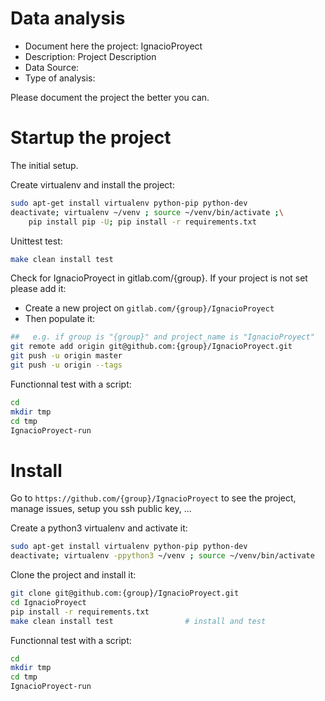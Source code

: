 # Data analysis
- Document here the project: IgnacioProyect
- Description: Project Description
- Data Source:
- Type of analysis:

Please document the project the better you can.

# Startup the project

The initial setup.

Create virtualenv and install the project:
```bash
sudo apt-get install virtualenv python-pip python-dev
deactivate; virtualenv ~/venv ; source ~/venv/bin/activate ;\
    pip install pip -U; pip install -r requirements.txt
```

Unittest test:
```bash
make clean install test
```

Check for IgnacioProyect in gitlab.com/{group}.
If your project is not set please add it:

- Create a new project on `gitlab.com/{group}/IgnacioProyect`
- Then populate it:

```bash
##   e.g. if group is "{group}" and project_name is "IgnacioProyect"
git remote add origin git@github.com:{group}/IgnacioProyect.git
git push -u origin master
git push -u origin --tags
```

Functionnal test with a script:

```bash
cd
mkdir tmp
cd tmp
IgnacioProyect-run
```

# Install

Go to `https://github.com/{group}/IgnacioProyect` to see the project, manage issues,
setup you ssh public key, ...

Create a python3 virtualenv and activate it:

```bash
sudo apt-get install virtualenv python-pip python-dev
deactivate; virtualenv -ppython3 ~/venv ; source ~/venv/bin/activate
```

Clone the project and install it:

```bash
git clone git@github.com:{group}/IgnacioProyect.git
cd IgnacioProyect
pip install -r requirements.txt
make clean install test                # install and test
```
Functionnal test with a script:

```bash
cd
mkdir tmp
cd tmp
IgnacioProyect-run
```
